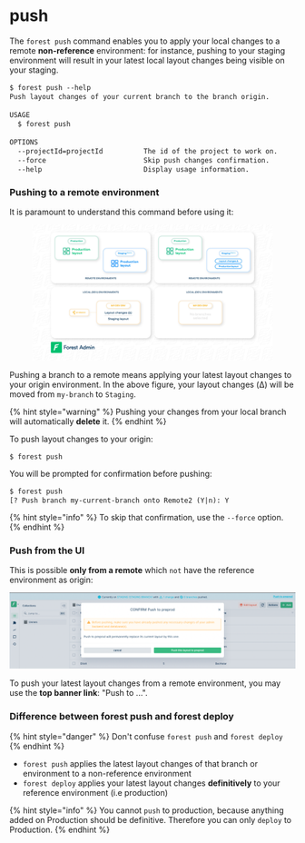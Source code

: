 # push

The `forest push` command enables you to apply your local changes to a remote **non-reference** environment: for instance, pushing to your staging environment will result in your latest local layout changes being visible on your staging.

```
$ forest push --help
Push layout changes of your current branch to the branch origin.

USAGE
  $ forest push

OPTIONS
  --projectId=projectId          The id of the project to work on.
  --force                        Skip push changes confirmation.
  --help                         Display usage information.
```

### Pushing to a remote environment

It is paramount to understand this command before using it:

<figure><img src="../../../../.gitbook/assets/the_push (1).jpg" alt=""><figcaption></figcaption></figure>

Pushing a branch to a remote means applying your latest layout changes to your origin environment. In the above figure, your layout changes (Δ) will be moved from `my-branch` to `Staging`.

{% hint style="warning" %}
Pushing your changes from your local branch will automatically **delete** it.
{% endhint %}

To push layout changes to your origin:

```
$ forest push
```

You will be prompted for confirmation before pushing:

```
$ forest push
[? Push branch my-current-branch onto Remote2 (Y|n): Y
```

{% hint style="info" %}
To skip that confirmation, use the `--force` option.
{% endhint %}

### Push from the UI

This is possible **only from a remote** which `not` have the reference environment as origin:

![](../../../../.gitbook/assets/modal-push-layout-changes.png)

To push your latest layout changes from a remote environment, you may use the **top banner link**: "Push to ...".

### Difference between forest push and forest deploy

{% hint style="danger" %}
Don't confuse `forest push` and `forest deploy`
{% endhint %}

* `forest push` applies the latest layout changes of that branch or environment to a non-reference environment
* `forest deploy` applies your latest layout changes **definitively** to your reference environment (i.e production)

{% hint style="info" %}
You cannot `push` to production, because anything added on Production should be definitive. Therefore you can only `deploy` to Production.
{% endhint %}
